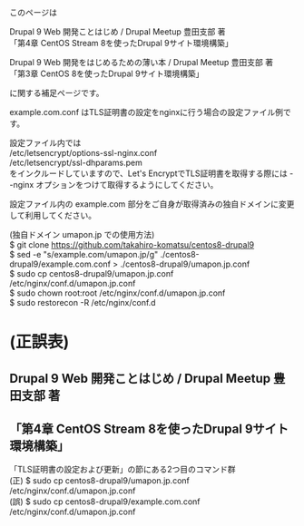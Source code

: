 このページは  

Drupal 9 Web 開発ことはじめ / Drupal Meetup 豊田支部 著  
「第4章 CentOS Stream 8を使ったDrupal 9サイト環境構築」  

Drupal 9 Web 開発をはじめるための薄い本 / Drupal Meetup 豊田支部 著  
「第3章 CentOS 8を使ったDrupal 9サイト環境構築」  

に関する補足ページです。

example.com.conf はTLS証明書の設定をnginxに行う場合の設定ファイル例です。

設定ファイル内では  
/etc/letsencrypt/options-ssl-nginx.conf  
/etc/letsencrypt/ssl-dhparams.pem  
をインクルードしていますので、Let's EncryptでTLS証明書を取得する際には --nginx オプションをつけて取得するようにしてください。

設定ファイル内の example.com 部分をご自身が取得済みの独自ドメインに変更して利用してください。

(独自ドメイン umapon.jp での使用方法)  
$ git clone https://github.com/takahiro-komatsu/centos8-drupal9  
$ sed -e "s/example.com/umapon.jp/g" ./centos8-drupal9/example.com.conf > ./centos8-drupal9/umapon.jp.conf  
$ sudo cp centos8-drupal9/umapon.jp.conf /etc/nginx/conf.d/umapon.jp.conf  
$ sudo chown root:root /etc/nginx/conf.d/umapon.jp.conf  
$ sudo restorecon -R /etc/nginx/conf.d

# (正誤表)  
## Drupal 9 Web 開発ことはじめ / Drupal Meetup 豊田支部 著  
## 「第4章 CentOS Stream 8を使ったDrupal 9サイト環境構築」  

「TLS証明書の設定および更新」の節にある2つ目のコマンド群  
(正) $ sudo cp centos8-drupal9/umapon.jp.conf /etc/nginx/conf.d/umapon.jp.conf  
(誤) $ sudo cp centos8-drupal9/example.com.conf /etc/nginx/conf.d/umapon.jp.conf
